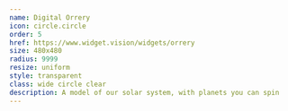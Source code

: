 ```yaml
---
name: Digital Orrery
icon: circle.circle
order: 5
href: https://www.widget.vision/widgets/orrery
size: 480x480
radius: 9999
resize: uniform
style: transparent
class: wide circle clear
description: A model of our solar system, with planets you can spin
---
```



